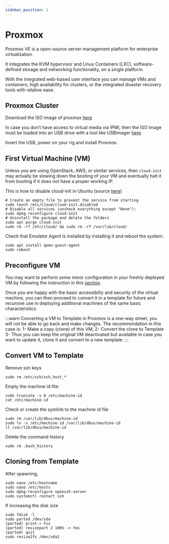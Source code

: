 ```yaml
---
sidebar_position: 1
---
```


# Proxmox

Proxmox VE is a open-source server management platform for enterprise virtualization.

It integrates the KVM hypervisor and Linux Containers (LXC), software-defined storage and networking functionality, on a single platform.

With the integrated web-based user interface you can manage VMs and containers, high availability for clusters, or the integrated disaster recovery tools with relative ease.

## Proxmox Cluster

Download the ISO image of proxmox [here](https://www.proxmox.com/en/downloads/category/iso-images-pve)

In case you don’t have access to virtual media via IPMI, then the ISO image must be loaded into an USB drive with a tool like USBimager [here](https://gitlab.com/bztsrc/usbimager). 

Insert the USB, power on your rig and install Proxmox.

## First Virtual Machine (VM)

Unless you are using OpenStack, AWS, or similar services, then `cloud-init` may actually be slowing down the booting of your VM and eventually halt it from booting if it does not have a proper working IP.

This is how to disable cloud-init in Ubuntu (source [here](https://gist.github.com/zoilomora/f862f76335f5f53644a1b8e55fe98320))

```shell
# Create an empty file to prevent the service from starting
sudo touch /etc/cloud/cloud-init.disabled
# Disable all services (uncheck everything except "None"):
sudo dpkg-reconfigure cloud-init
# Uninstall the package and delete the folders
sudo apt purge cloud-init
sudo rm -rf /etc/cloud/ && sudo rm -rf /var/lib/cloud/
```

Check that Emulator Agent is installed by installing it and reboot the system:

```shell
sudo apt install qemu-guest-agent
sudo reboot
```

## Preconfigure VM

You may want to perform some minor configuration in your freshly deployed VM by following the instruction in this [section](/docs/members/machines/).

Once you are happy with the basic accessibilty and security of the virtual machine, you can then proceed to convert it in a template for future and recursive use in deploying additional machines of the same basic characteristics.

:::warn
Converting a VM to Template in Proxmox is a one-way street, you will not be able to go back and make changes. The recommendation in this case is:
1- Make a copy (clone) of this VM,
2- Convert the clone to Template
3- Thus you can keep the original VM deactivated but available in case you want to update it, clone it and convert to a new template.
:::

## Convert VM to Template

Remove ssh keys

```shell
sudo rm /etc/ssh/ssh_host_*
```

Empty the machine id file:

```shell
sudo truncate -s 0 /etc/machine-id
cat /etc/machine-id
```

Check or create the symlink to the machine id file

```shell
sudo rm /var/lib/dbus/machine-id
sudo ln -s /etc/machine-id /var/lib/dbus/machine-id
ll /var/lib/dbus/machine-id
```

Delete the command history

```shell
sudo rm .bash_history
```

## Cloning from Template

After spawning, 

```shell
sudo nano /etc/hostname
sudo nano /etc/hosts
sudo dpkg-reconfigure openssh-server
sudo systemctl restart ssh
```

If increasing the disk size

```shell
sudo fdisk -l
sudo parted /dev/sda
(parted) print-> Fix
(parted) resizepart 2 100% -> Yes
(parted) quit
sudo resize2fs /dev/sda2
```